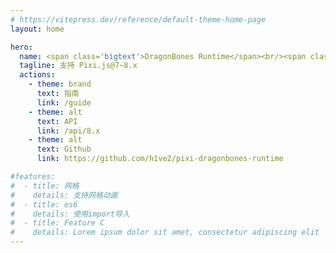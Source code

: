 ```yaml
---
# https://vitepress.dev/reference/default-theme-home-page
layout: home

hero:
  name: <span class='bigtext'>DragonBones Runtime</span><br/><span class='text_for'>for</span> <img class='pixilogo' src='./images/pixijs-logo-transparent-dark.svg'/>
  tagline: 支持 Pixi.js@7~8.x
  actions:
    - theme: brand
      text: 指南
      link: /guide
    - theme: alt
      text: API
      link: /api/8.x
    - theme: alt
      text: Github
      link: https://github.com/h1ve2/pixi-dragonbones-runtime

#features:
#  - title: 网格
#    details: 支持网格动画
#  - title: es6
#    details: 使用import导入
#  - title: Feature C
#    details: Lorem ipsum dolor sit amet, consectetur adipiscing elit
---
```


